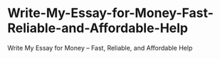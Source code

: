 # Write-My-Essay-for-Money-Fast-Reliable-and-Affordable-Help
Write My Essay for Money – Fast, Reliable, and Affordable Help
